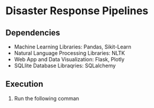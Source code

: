 # Disaster Response Pipelines

## Dependencies
- Machine Learning Libraries: Pandas, Sikit-Learn
- Natural Language Processing Libraries: NLTK
- Web App and Data Visualization: Flask, Plotly
- SQLlite Database Libraqries: SQLalchemy

## Execution
1. Run the following comman
